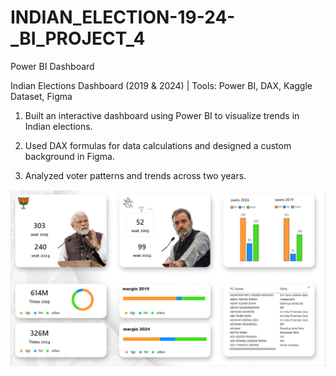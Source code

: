 # INDIAN_ELECTION-19-24-_BI_PROJECT_4

Power BI Dashboard

Indian Elections Dashboard (2019 & 2024) | Tools: Power BI, DAX, Kaggle Dataset, Figma

1. Built an interactive dashboard using Power BI to visualize trends in Indian elections.

2. Used DAX formulas for data calculations and designed a custom background in Figma.

3. Analyzed voter patterns and trends across two years.

![Dashboard preview](https://github.com/RajatJothe/INDIAN_ELECTION-19-24-_BI_PROJECT_4/blob/main/Screenshort_dashboard.PNG)

